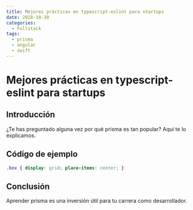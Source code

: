 ```yaml
---
title: Mejores prácticas en typescript-eslint para startups
date: 2028-10-30
categories:
  - Fullstack
tags:
  - prisma
  - angular
  - swift
---
```


# Mejores prácticas en typescript-eslint para startups

## Introducción

¿Te has preguntado alguna vez por qué prisma es tan popular? Aquí te lo explicamos.

## Código de ejemplo

```css
.box { display: grid; place-items: center; }
```

## Conclusión

Aprender prisma es una inversión útil para tu carrera como desarrollador.